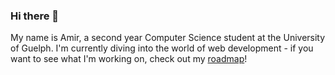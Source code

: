 ### Hi there 👋

My name is Amir, a second year Computer Science student at the University of Guelph. I'm currently diving into the world of web development - if you want to see what I'm working on, check out my <a  href="https://amirhasrati.com/roadmap" target="_blank">roadmap</a>!


